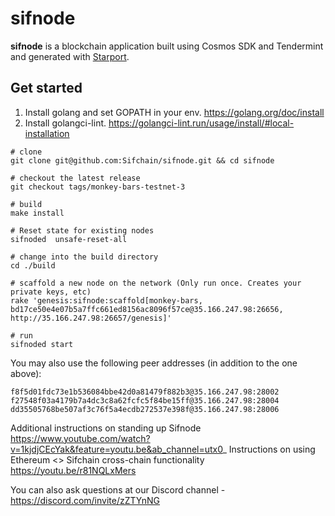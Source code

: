 # sifnode

**sifnode** is a blockchain application built using Cosmos SDK and Tendermint and generated with [Starport](https://github.com/tendermint/starport).

## Get started

1. Install golang and set GOPATH in your env. https://golang.org/doc/install
2. Install golangci-lint. https://golangci-lint.run/usage/install/#local-installation

```
# clone
git clone git@github.com:Sifchain/sifnode.git && cd sifnode

# checkout the latest release
git checkout tags/monkey-bars-testnet-3

# build
make install

# Reset state for existing nodes
sifnoded  unsafe-reset-all

# change into the build directory
cd ./build

# scaffold a new node on the network (Only run once. Creates your private keys, etc)
rake 'genesis:sifnode:scaffold[monkey-bars, bd17ce50e4e07b5a7ffc661ed8156ac8096f57ce@35.166.247.98:26656, http://35.166.247.98:26657/genesis]'

# run
sifnoded start
```

You may also use the following peer addresses (in addition to the one above):

```
f8f5d01fdc73e1b536084bbe42d0a81479f882b3@35.166.247.98:28002
f27548f03a4179b7a4dc3c8a62fcfc5f84be15ff@35.166.247.98:28004
dd35505768be507af3c76f5a4ecdb272537e398f@35.166.247.98:28006
```

Additional instructions on standing up Sifnode https://www.youtube.com/watch?v=1kjdjCEcYak&feature=youtu.be&ab_channel=utx0_
Instructions on using Ethereum <> Sifchain cross-chain functionality https://youtu.be/r81NQLxMers

You can also ask questions at our Discord channel - https://discord.com/invite/zZTYnNG
